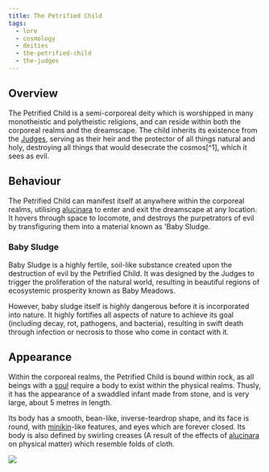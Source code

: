 ```yaml
---
title: The Petrified Child
tags:
  - lore
  - cosmology
  - deities
  - the-petrified-child
  - the-judges
---
```

## Overview
The Petrified Child is a semi-corporeal deity which is worshipped in many monotheistic and polytheistic religions, and can reside within both the corporeal realms and the dreamscape. The child inherits its existence from the [Judges](cosmology/celestial-beings/the-judges.md), serving as their heir and the protector of all things natural and holy, destroying all things that would desecrate the cosmos[^1], which it sees as evil.
## Behaviour
The Petrified Child can manifest itself at anywhere within the corporeal realms, utilising [alucinara](cosmology/alucinara.md) to enter and exit the dreamscape at any location. It hovers through space to locomote, and destroys the purpetrators of evil by transfiguring them into a material known as 'Baby Sludge.
### Baby Sludge
Baby Sludge is a highly fertile, soil-like substance created upon the destruction of evil by the Petrified Child. It was designed by the Judges to trigger the proliferation of the natural world, resulting in beautiful regions of ecosystemic prosperity known as Baby Meadows.

However, baby sludge itself is highly dangerous before it is incorporated into nature. It highly fortifies all aspects of nature to achieve its goal (including decay, rot, pathogens, and bacteria), resulting in swift death through infection or necrosis to those who come in contact with it.
## Appearance
Within the corporeal realms, the Petrified Child is bound within rock, as all beings with a [soul](cosmology/darkness.md) require a body to exist within the physical realms. Thusly, it has the appearance of a swaddled infant made from stone, and is very large, about 5 metres in length.

Its body has a smooth, bean-like, inverse-teardrop shape, and its face is round, with [minikin](fauna/minikin.md)-like features, and eyes which are forever closed. Its body is also defined by swirling creases (A result of the effects of [alucinara](cosmology/alucinara.md) on physical matter) which resemble folds of cloth.

![](images/the-petrified-child.png)